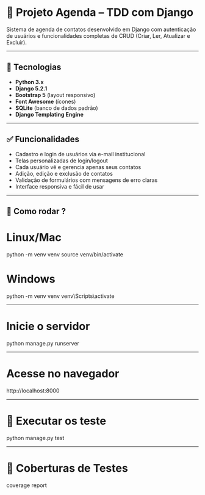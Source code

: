 # 📅 Projeto Agenda – TDD com Django

Sistema de agenda de contatos desenvolvido em Django com autenticação de usuários e funcionalidades completas de CRUD (Criar, Ler, Atualizar e Excluir).

---

## 🔧 Tecnologias

- **Python 3.x**  
- **Django 5.2.1**  
- **Bootstrap 5** (layout responsivo)  
- **Font Awesome** (ícones)  
- **SQLite** (banco de dados padrão)  
- **Django Templating Engine**

---

## ✅ Funcionalidades

- Cadastro e login de usuários via e-mail institucional  
- Telas personalizadas de login/logout  
- Cada usuário vê e gerencia apenas seus contatos  
- Adição, edição e exclusão de contatos  
- Validação de formulários com mensagens de erro claras  
- Interface responsiva e fácil de usar  

---

## 📁 Como rodar ?

# Linux/Mac
python -m venv venv
source venv/bin/activate

# Windows
python -m venv venv
venv\Scripts\activate

---

# Inicie o servidor
python manage.py runserver

---

# Acesse no navegador
http://localhost:8000

---

# 🧪 Executar os teste

python manage.py test

---

# 🧪 Coberturas de Testes

coverage report

